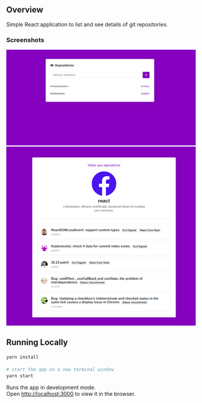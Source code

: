 ## Overview
Simple React application to list and see details of git repositories.

### Screenshots

![List](.github/list_repositories.png)
![Details](.github/repository_detail.png)

## Running Locally

```sh
yarn install

# start the app on a new terminal window
yarn start
```

Runs the app in development mode.<br>
Open [http://localhost:3000](http://localhost:3000) to view it in the browser.

